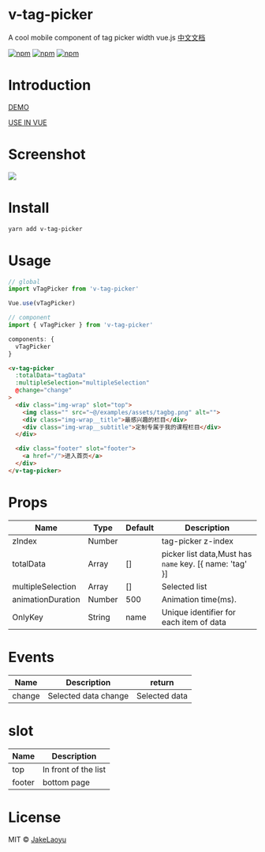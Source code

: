 # v-tag-picker

A cool mobile component of tag picker width vue.js [中文文档](https://github.com/JakeLaoyu/v-tag-picker/blob/master/README-CN.md)

[![npm](https://img.shields.io/npm/v/v-tag-picker.svg?style=flat-square)](https://www.npmjs.com/package/v-tag-picker)
[![npm](https://img.shields.io/npm/dt/v-tag-picker.svg?style=flat-square)](https://www.npmjs.com/package/v-tag-picker)
[![npm](https://img.shields.io/npm/l/v-tag-picker.svg?style=flat-square)](https://github.com/jakelaoyu/v-tag-picker/blob/master/LICENSE)

# Introduction

[DEMO](https://jakelaoyu.github.io/v-tag-picker/)

[USE IN VUE](https://github.com/JakeLaoyu/v-tag-picker/blob/master/examples/App.vue)

# Screenshot

![](https://blogimg.jakeyu.top/v-tag-picker/screenshot-3.gif)

# Install

```sh
yarn add v-tag-picker
```

# Usage

```js
// global
import vTagPicker from 'v-tag-picker'

Vue.use(vTagPicker)

// component
import { vTagPicker } from 'v-tag-picker'

components: {
  vTagPicker
}
```

```html
<v-tag-picker
  :totalData="tagData"
  :multipleSelection="multipleSelection"
  @change="change"
>
  <div class="img-wrap" slot="top">
    <img class="" src="~@/examples/assets/tagbg.png" alt="">
    <div class="img-wrap__title">最感兴趣的栏目</div>
    <div class="img-wrap__subtitle">定制专属于我的课程栏目</div>
  </div>

  <div class="footer" slot="footer">
    <a href="/">进入首页</a>
  </div>
</v-tag-picker>
```

# Props

| Name              | Type   | Default | Description                                             |
| ----------------- | ------ | ------- | ------------------------------------------------------- |
| zIndex            | Number |         | tag-picker z-index                                      |
| totalData         | Array  | []      | picker list data,Must has `name` key. [{ name: 'tag' }] |
| multipleSelection | Array  | []      | Selected list                                           |
| animationDuration | Number | 500     | Animation time(ms).                                     |
| OnlyKey           | String | name    | Unique identifier for each item of data                 |

# Events

| Name   | Description          | return        |
| ------ | -------------------- | ------------- |
| change | Selected data change | Selected data |

# slot

| Name   | Description          |
| ------ | -------------------- |
| top    | In front of the list |
| footer | bottom page          |

# License
MIT © [JakeLaoyu](https://github.com/JakeLaoyu)
